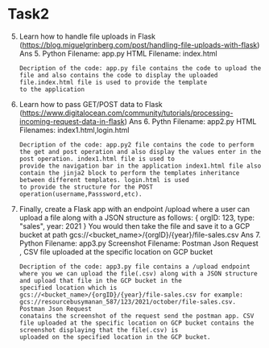 # Task2
5. Learn how to handle file uploads in Flask (https://blog.miguelgrinberg.com/post/handling-file-uploads-with-flask)
Ans 5. Python Filename: app.py
       HTML Filename: index.html
       
       Decription of the code: app.py file contains the code to upload the file and also contains the code to display the uploaded file.index.html file is used to provide the template
       to the application
       
       
       
6. Learn how to pass GET/POST data to Flask (https://www.digitalocean.com/community/tutorials/processing-incoming-request-data-in-flask)
Ans 6. Pythn Filename: app2.py
       HTML Filenames: index1.html,login.html 
       
       Decription of the code: app.py2 file contains the code to perform the get and post operation and also display the values enter in the post operation. index1.html file is used to 
       provide the navigation bar in the application index1.html file also contain the jinja2 block to perform the templates inheritance between different templates. login.html is used 
       to provide the structure for the POST operation(username,Passsword,etc).
       
       

7. Finally, create a Flask app with an endpoint /upload where a user can upload a file along with a JSON structure as follows:
{
   orgID: 123,
   type:  "sales",
   year:  2021
}
You would then take the file and save it to a GCP bucket at path gcs://<bucket_name>/{orgID}/{year}/file-sales.csv
Ans 7. Python Filename: app3.py
       Screenshot Filename: Postman Json Request , CSV file uploaded at the specific location on GCP bucket
       
       Decription of the code: app3.py file contains a /upload endpoint where you we can upload the file(.csv) along with a JSON structure and upload that file in the GCP bucket in the
       specified location which is gcs://<bucket_name>/{orgID}/{year}/file-sales.csv for example: gcs://resourcebusymanan_587/123/2021/october/file-sales.csv. Postman Json Request
       conatains the screenshot of the request send the postman app. CSV file uploaded at the specific location on GCP bucket contains the screenshot displaying that the file(.csv) is 
       uploaded on the specified location in the GCP bucket.
       
